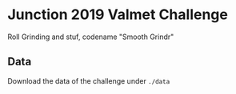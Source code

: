 # Junction 2019 Valmet Challenge

Roll Grinding and stuf, codename "Smooth Grindr"

## Data
Download the data of the challenge under `./data`
